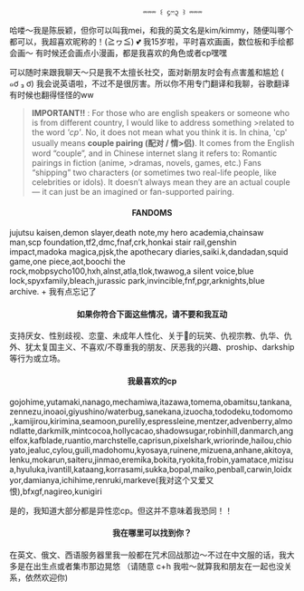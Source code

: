                                      ⏔⏔⏔ ꒰ ᧔ෆ᧓ ꒱ ⏔⏔⏔

哈喽～我是陈辰颖，但你可以叫我mei，和我的英文名是kim/kimmy，随便叫哪个都可以，我超喜欢昵称的！(≧ヮ≦) 💕
我15岁啦，平时喜欢画画，数位板和手绘都会画～ 有时候还会画点小漫画，都是我喜欢的角色或者cp嘿嘿

可以随时来跟我聊天～只是我不太擅长社交，面对新朋友时会有点害羞和尴尬 ( ๑ơ ₃ ơ) 我会说英语啦，不过不是很厉害。所以你不用专门翻译和我聊，谷歌翻译有时候也翻得怪怪的ww

>**IMPORTANT!!** : For those who are english speakers or someone who is from different country, I would like to address something >related to the word *'cp'*. No, it does not mean what you think it is. In china, 'cp' usually means **couple pairing (配对 / 情>侣)**. It comes from the English word “couple”, and in Chinese internet slang it refers to: Romantic pairings in fiction (anime, >dramas, novels, games, etc.) Fans “shipping” two characters (or sometimes two real-life people, like celebrities or idols).
>It doesn’t always mean they are an actual couple — it can just be an imagined or fan-supported pairing.

<h4 align="center"> FANDOMS </h4>
jujutsu kaisen,demon slayer,death note,my hero academia,chainsaw man,scp foundation,tf2,dmc,fnaf,crk,honkai stair rail,genshin impact,madoka magica,pjsk,the apothecary diaries,saiki.k,dandadan,squid game,one piece,aot,boochi the rock,mobpsycho100,hxh,alnst,atla,tlok,twawog,a silent voice,blue lock,spyxfamily,bleach,jurassic park,invincible,fnf,pgr,arknights,blue archive. + 我有点忘记了

<h4 align="center"> 如果你符合下面这些情况，请不要和我互动 </h4>
支持厌女、性别歧视、恋童、未成年人性化、关于🍇的玩笑、仇视宗教、仇华、仇外、犹太复国主义、不喜欢/不尊重我的朋友、厌恶我的兴趣、proship、darkship 等行为或立场。

<h4 align="center"> 我最喜欢的cp </h4>
gojohime,yutamaki,nanago,mechamiwa,itazawa,tomema,obamitsu,tankana,zennezu,inoaoi,giyushino/waterbug,sanekana,izuocha,tododeku,todomomo,,kamijirou,kirimina,seamoon,purelily,espressleine,mentzer,advenberry,almondlatte,darkmilk,mintcocoa,hollycacao,shadowsugar,robinhill,danmarch,angelfox,kafblade,ruantio,marchstelle,caprisun,pixelshark,wriorinde,hailou,chioyato,jealuc,cylou,guili,madohomu,kyosaya,ruinene,mizuena,anhane,akitoya,lenku,mokarun,saiteru,jinmao,eremika,bokita,ryokita,frobin,yamatace,mizisua,hyuluka,ivantill,kataang,korrasami,sukka,bopal,maiko,penball,carwin,loidxyor,damianya,ichihime,renruki,markeve(我对这个又爱又恨),bfxgf,nagireo,kunigiri

是的，我知道大部分都是异性恋cp。但这并不意味着我恐同！！

<h4 align="center"> 我在哪里可以找到你？ </h4>
在英文、俄文、西语服务器里我一般都在咒术回战那边～不过在中文服的话，我大多是在出生点或者集市那边晃悠 （请随意 c+h 我啦～就算我和朋友在一起也没关系，依然欢迎你)


